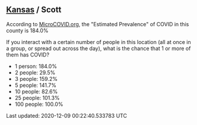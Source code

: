 
## [Kansas](/united-states/kansas) / Scott

According to [MicroCOVID.org](http://microcovid.org),
the "Estimated Prevalence" of COVID in this county is 184.0%

If you interact with a certain number of people in this location
(all at once in a group, or spread out across the day), what is the chance that
1 or more of them has COVID?

- 1 person: 184.0%
- 2 people: 29.5%
- 3 people: 159.2%
- 5 people: 141.7%
- 10 people: 82.6%
- 25 people: 101.3%
- 100 people: 100.0%

Last updated: 2020-12-09 00:22:40.533783 UTC
